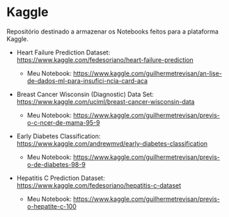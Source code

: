 # Kaggle

Repositório destinado a armazenar os Notebooks feitos para a plataforma Kaggle.

- Heart Failure Prediction Dataset: https://www.kaggle.com/fedesoriano/heart-failure-prediction
  
    - Meu Notebook: https://www.kaggle.com/guilhermetrevisan/an-lise-de-dados-ml-para-insufici-ncia-card-aca

- Breast Cancer Wisconsin (Diagnostic) Data Set: https://www.kaggle.com/uciml/breast-cancer-wisconsin-data

  - Meu Notebook: https://www.kaggle.com/guilhermetrevisan/previs-o-c-ncer-de-mama-95-9

- Early Diabetes Classification: https://www.kaggle.com/andrewmvd/early-diabetes-classification

  - Meu Notebook: https://www.kaggle.com/guilhermetrevisan/previs-o-de-diabetes-98-9

- Hepatitis C Prediction Dataset: https://www.kaggle.com/fedesoriano/hepatitis-c-dataset

  - Meu Notebook: https://www.kaggle.com/guilhermetrevisan/previs-o-hepatite-c-100
